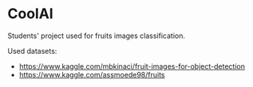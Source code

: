 # CoolAI
Students' project used for fruits images classification.

Used datasets:
- https://www.kaggle.com/mbkinaci/fruit-images-for-object-detection
- https://www.kaggle.com/assmoede98/fruits